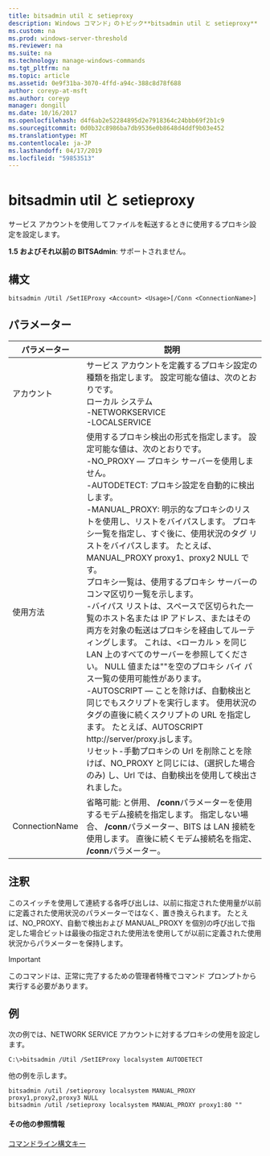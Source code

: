 ```yaml
---
title: bitsadmin util と setieproxy
description: Windows コマンド」のトピック**bitsadmin util と setieproxy** -サービス アカウントを使用してファイルを転送するときに使用するプロキシ設定を設定します。
ms.custom: na
ms.prod: windows-server-threshold
ms.reviewer: na
ms.suite: na
ms.technology: manage-windows-commands
ms.tgt_pltfrm: na
ms.topic: article
ms.assetid: 0e9f31ba-3070-4ffd-a94c-388c8d78f688
author: coreyp-at-msft
ms.author: coreyp
manager: dongill
ms.date: 10/16/2017
ms.openlocfilehash: d4f6ab2e52284895d2e7918364c24bbb69f2b1c9
ms.sourcegitcommit: 0d0b32c8986ba7db9536e0b8648d4ddf9b03e452
ms.translationtype: MT
ms.contentlocale: ja-JP
ms.lasthandoff: 04/17/2019
ms.locfileid: "59853513"
---
```

# <a name="bitsadmin-util-and-setieproxy"></a>bitsadmin util と setieproxy

サービス アカウントを使用してファイルを転送するときに使用するプロキシ設定を設定します。

**1.5 およびそれ以前の BITSAdmin**: サポートされません。

## <a name="syntax"></a>構文

```
bitsadmin /Util /SetIEProxy <Account> <Usage>[/Conn <ConnectionName>]
```

## <a name="parameters"></a>パラメーター

|パラメーター|説明|
|---------|-----------|
|アカウント|サービス アカウントを定義するプロキシ設定の種類を指定します。 設定可能な値は、次のとおりです。</br>ローカル システム</br>-NETWORKSERVICE</br>-LOCALSERVICE|
|使用方法|使用するプロキシ検出の形式を指定します。 設定可能な値は、次のとおりです。</br>-NO_PROXY — プロキシ サーバーを使用しません。</br>-AUTODETECT: プロキシ設定を自動的に検出します。</br>-MANUAL_PROXY: 明示的なプロキシのリストを使用し、リストをバイパスします。 プロキシ一覧を指定し、すぐ後に、使用状況のタグ リストをバイパスします。 たとえば、MANUAL_PROXY proxy1、proxy2 NULL です。</br>    プロキシ一覧は、使用するプロキシ サーバーのコンマ区切り一覧を示します。</br>    -バイパス リストは、スペースで区切られた一覧のホスト名または IP アドレス、またはその両方を対象の転送はプロキシを経由してルーティングします。 これは、\<ローカル > を同じ LAN 上のすべてのサーバーを参照してください。 NULL 値または""を空のプロキシ バイ パス一覧の使用可能性があります。</br>-AUTOSCRIPT — ことを除けば、自動検出と同じでもスクリプトを実行します。 使用状況のタグの直後に続くスクリプトの URL を指定します。 たとえば、AUTOSCRIPT http://server/proxy.jsします。</br>リセット-手動プロキシの Url を削除ことを除けば、NO_PROXY と同じには、(選択した場合のみ) し、Url では、自動検出を使用して検出されました。|
|ConnectionName|省略可能: と併用、 **/conn**パラメーターを使用するモデム接続を指定します。 指定しない場合、 **/conn**パラメーター、BITS は LAN 接続を使用します。 直後に続くモデム接続名を指定、 **/conn**パラメーター。|

## <a name="remarks"></a>注釈

このスイッチを使用して連続する各呼び出しは、以前に指定された使用量が以前に定義された使用状況のパラメーターではなく、置き換えられます。 たとえば、NO_PROXY、自動で検出および MANUAL_PROXY を個別の呼び出しで指定した場合ビットは最後の指定された使用法を使用してが以前に定義された使用状況からパラメーターを保持します。

> [!IMPORTANT]
> このコマンドは、正常に完了するための管理者特権でコマンド プロンプトから実行する必要があります。

## <a name="BKMK_examples"></a>例

次の例では、NETWORK SERVICE アカウントに対するプロキシの使用を設定します。

```
C:\>bitsadmin /Util /SetIEProxy localsystem AUTODETECT
```

他の例を示します。

```
bitsadmin /util /setieproxy localsystem MANUAL_PROXY proxy1,proxy2,proxy3 NULL
bitsadmin /util /setieproxy localsystem MANUAL_PROXY proxy1:80 ""
```

#### <a name="additional-references"></a>その他の参照情報

[コマンドライン構文キー](command-line-syntax-key.md)